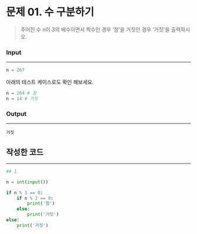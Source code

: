 # 문제 01. 수 구분하기



> 주어진 수 n이 3의 배수이면서 짝수인 경우 ‘참’을 거짓인 경우 ‘거짓'을 출력하시오.
> 

### Input
---

```python
n = 267
```

아래의 테스트 케이스로도 확인 해보세요.

```python
n = 264 # 참
n = 14 # 거짓
```

### Output
---

```
거짓
```



## 작성한 코드
----

```python
## 1

n = int(input())

if n % 3 == 0:
    if n % 2 == 0:
        print('참')
    else:
        print('거짓')
else:
    print('거짓')
```


</aside>